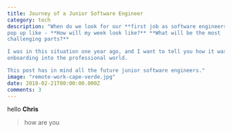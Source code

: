 ```yaml
---
title: Journey of a Junior Software Engineer
category: tech
description: "When do we look for our **first job as software engineers** some questions might
pop up like - **How will my week look like?** **What will be the most
challenging parts?**

I was in this situation one year ago, and I want to tell you how it was my
onboarding into the professional world.

This post has in mind all the future junior software engineers."
image: "remote-work-cape-verde.jpg"
date: 2018-02-21T00:00:00.000Z
comments: 3
---
```


hello **Chris**

> how are you
